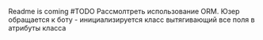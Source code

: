 Readme is coming
#TODO Рассмолтреть использование ORM. Юзер обращается к боту - инициализируется класс вытягивающий все поля в атрибуты класса

